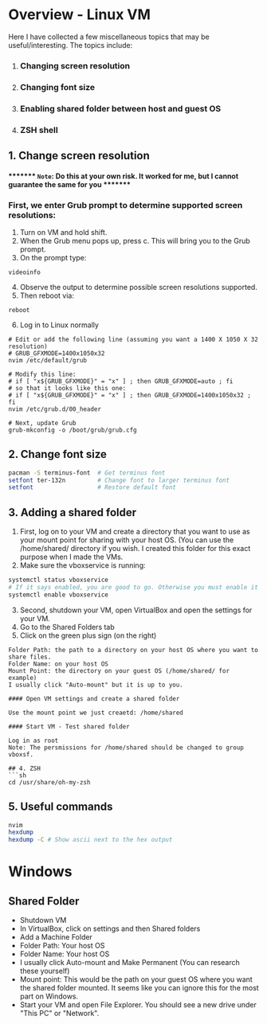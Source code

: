 # Overview - Linux VM

Here I have collected a few miscellaneous topics that may be useful/interesting. The topics include:
1. ### **Changing screen resolution**
2. ### **Changing font size**
3. ### **Enabling shared folder between host and guest OS**
4. ### **ZSH shell**


## 1. Change screen resolution

#### ******* `Note`: Do this at your own risk. It worked for me, but I cannot guarantee the same for you *******

### First, we enter Grub prompt to determine supported screen resolutions:

1. Turn on VM and hold shift. 
2. When the Grub menu pops up, press c. This will bring you to the Grub prompt.  
3. On the prompt type:
```shell
videoinfo 
```
4. Observe the output to determine possible screen resolutions supported.  
5. Then reboot via:
```console
reboot
```
6. Log in to Linux normally  

```console
# Edit or add the following line (assuming you want a 1400 X 1050 X 32 resolution)
# GRUB_GFXMODE=1400x1050x32
nvim /etc/default/grub

# Modify this line:
# if [ "x${GRUB_GFXMODE}" = "x" ] ; then GRUB_GFXMODE=auto ; fi
# so that it looks like this one:
# if [ "x${GRUB_GFXMODE}" = "x" ] ; then GRUB_GFXMODE=1400x1050x32 ; fi
nvim /etc/grub.d/00_header

# Next, update Grub
grub-mkconfig -o /boot/grub/grub.cfg
```


## 2. Change font size

```sh
pacman -S terminus-font  # Get terminus font
setfont ter-132n         # Change font to larger terminus font
setfont                  # Restore default font
```


## 3. Adding a shared folder

1. First, log on to your VM and create a directory that you want to use as your mount point for sharing with your host OS. (You can use the /home/shared/ directory if you wish. I created this folder for this exact purpose when I made the VMs.
2. Make sure the vboxservice is running:
```sh
systemctl status vboxservice 
# If it says enabled, you are good to go. Otherwise you must enable it with the following command:
systemctl enable vboxservice
```
3. Second, shutdown your VM, open VirtualBox and open the settings for your VM.
4. Go to the Shared Folders tab
5. Click on the green plus sign (on the right)
```
Folder Path: the path to a directory on your host OS where you want to share files.
Folder Name: on your host OS
Mount Point: the directory on your guest OS (/home/shared/ for example)
I usually click "Auto-mount" but it is up to you. 
``` 

```
#### Open VM settings and create a shared folder 

Use the mount point we just creaetd: /home/shared

#### Start VM - Test shared folder

Log in as root  
Note: The persmissions for /home/shared should be changed to group vboxsf.  

## 4. ZSH
```sh
cd /usr/share/oh-my-zsh
```


## 5. Useful commands

```sh
nvim
hexdump
hexdump -C # Show ascii next to the hex output
```


# Windows

## Shared Folder
* Shutdown VM
* In VirtualBox, click on settings and then Shared folders
* Add a Machine Folder
* Folder Path: Your host OS
* Folder Name: Your host OS
* I usually click Auto-mount and Make Permanent (You can research these yourself)
* Mount point: This would be the path on your guest OS where you want the shared folder mounted. It seems like you can ignore this for the most part on Windows.
* Start your VM and open File Explorer. You should see a new drive under "This PC" or "Network".
